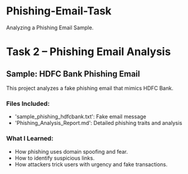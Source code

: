 # Phishing-Email-Task
Analyzing a Phishing Email Sample.
# Task 2 – Phishing Email Analysis

##  Sample: HDFC Bank Phishing Email

This project analyzes a fake phishing email that mimics HDFC Bank.

### Files Included:
* 'sample_phishing_hdfcbank.txt': Fake email message
* 'Phishing_Analysis_Report.md': Detailed phishing traits and analysis

###  What I Learned:
* How phishing uses domain spoofing and fear.
* How to identify suspicious links.
* How attackers trick users with urgency and fake transactions.
